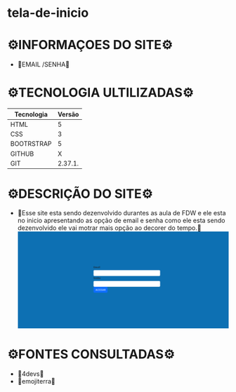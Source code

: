# tela-de-inicio

# ⚙️INFORMAÇOES DO SITE⚙️
* 🔧EMAIL /SENHA🔧
# ⚙️TECNOLOGIA  ULTILIZADAS⚙️
| Tecnologia    | Versão    |
|---------------|-----------|
| HTML          |   5       |
| CSS           |   3       |
| BOOTRSTRAP    |   5       |
| GITHUB        |   X       |
| GIT           |  2.37.1.  |
# ⚙️DESCRIÇÃO DO SITE⚙️
* 🔧Esse site esta sendo dezenvolvido durantes as aula de FDW e ele esta no inicio apresentando as opção de email e senha como ele esta sendo dezenvolvido ele vai motrar mais opção ao decorer do tempo.🔧
![telainicial](inicial.png)
# ⚙️FONTES CONSULTADAS⚙️
* 🔧4devs🔧
* 🔧emojiterra🔧